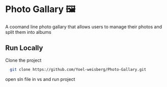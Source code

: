 
# Photo Gallary 🖼️

A coomand line photo gallary that allows users to manage their photos and split them into albums




## Run Locally

Clone the project

```bash
  git clone https://github.com/Yoel-weisberg/Photo-Gallary.git
```

open sln file in vs and run project 


